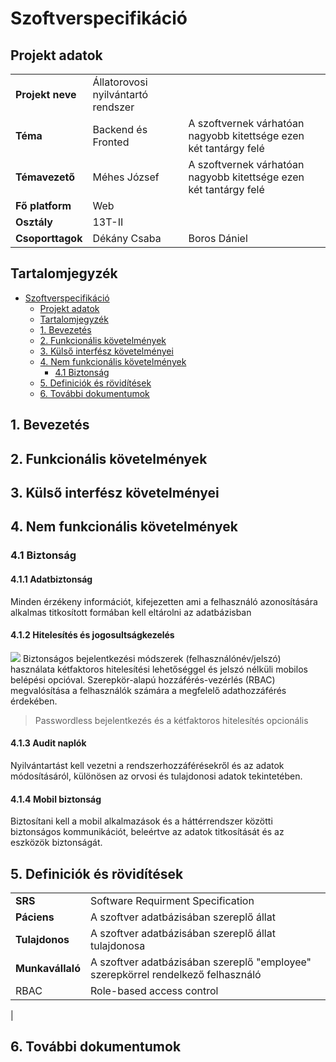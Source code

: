 # Szoftverspecifikáció


## Projekt adatok
|                  |                                               |                                                                   |
|------------------|-----------------------------------------------|-------------------------------------------------------------------|
| **Projekt neve** | Állatorovosi nyilvántartó rendszer            |                                                                   |
| **Téma**         | Backend és Fronted                            | A szoftvernek várhatóan nagyobb kitettsége ezen két tantárgy felé |
| **Témavezető**   | Méhes József                                  | A szoftvernek várhatóan nagyobb kitettsége ezen két tantárgy felé |
| **Fő platform**  | Web                                           |                                                                   |
| **Osztály**      | 13T-II                                        |                                                                   |
| **Csoporttagok** | Dékány Csaba                                  | Boros Dániel                                                      |

## Tartalomjegyzék
<!-- TOC -->
* [Szoftverspecifikáció](#szoftverspecifikáció)
  * [Projekt adatok](#projekt-adatok)
  * [Tartalomjegyzék](#tartalomjegyzék)
  * [1. Bevezetés](#1-bevezetés)
  * [2. Funkcionális követelmények](#2-funkcionális-követelmények)
  * [3. Külső interfész követelményei](#3-külső-interfész-követelményei)
  * [4. Nem funkcionális követelmények](#4-nem-funkcionális-követelmények)
    * [4.1 Biztonság](#41-biztonság)
  * [5. Definiciók és rövidítések](#5-definiciók-és-rövidítések)
  * [6. További dokumentumok](#6-további-dokumentumok)
<!-- TOC -->

## 1. Bevezetés

## 2. Funkcionális követelmények

## 3. Külső interfész követelményei

## 4. Nem funkcionális követelmények
### 4.1 Biztonság

#### 4.1.1 Adatbiztonság
Minden érzékeny információt, kifejezetten ami a felhasználó azonosítására alkalmas titkosított formában kell eltárolni az adatbázisban

#### 4.1.2 Hitelesítés és jogosultságkezelés
![](https://ekran_site_uploads.storage.googleapis.com/wp-content/uploads/2024/05/23005257/1-Role-based-Access-Control.svg)
Biztonságos bejelentkezési módszerek (felhasználónév/jelszó) használata kétfaktoros hitelesítési lehetőséggel és jelszó nélküli mobilos belépési opcióval. Szerepkör-alapú hozzáférés-vezérlés (RBAC) megvalósítása a felhasználók számára a megfelelő adathozzáférés érdekében. 
> Passwordless bejelentkezés és a kétfaktoros hitelesítés opcionális 

#### 4.1.3 Audit naplók
Nyilvántartást kell vezetni a rendszerhozzáférésekről és az adatok módosításáról, különösen az orvosi és tulajdonosi adatok tekintetében.

#### 4.1.4 Mobil biztonság
Biztosítani kell a mobil alkalmazások és a háttérrendszer közötti biztonságos kommunikációt, beleértve az adatok titkosítását és az eszközök biztonságát.

## 5. Definiciók és rövidítések
|                  |                                                                                  |
|------------------|----------------------------------------------------------------------------------|
| **SRS**          | Software Requirment Specification                                                |
| **Páciens**      | A szoftver adatbázisában szereplő állat                                          |
| **Tulajdonos**   | A szoftver adatbázisában szereplő állat tulajdonosa                              |
| **Munkavállaló** | A szoftver adatbázisában szereplő "employee" szerepkörrel rendelkező felhasználó |
| RBAC             | Role-based access control                                                        |
|


## 6. További dokumentumok
